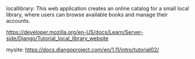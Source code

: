 locallibrary: 
This web application creates an online catalog for a small local library, where users can browse available books and manage their accounts.

https://developer.mozilla.org/en-US/docs/Learn/Server-side/Django/Tutorial_local_library_website

mysite:
https://docs.djangoproject.com/en/1.11/intro/tutorial02/
